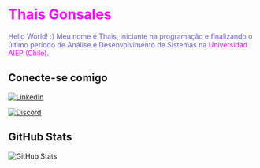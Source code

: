 # <span style="color:#FF00FF"> Thais Gonsales</span>

 <span style="color:6A5ACD">Hello World! :) Meu nome é Thais, iniciante na programação e finalizando o último período de Análise e Desenvolvimento de Sistemas na <span style="color:#FF00FF">Universidad AIEP (Chile)</span>.


## Conecte-se comigo
[![LinkedIn](https://img.shields.io/badge/LinkedIn-FF00FF?style=for-the-badge&logo=linkedin&logoColor=)](https://www.linkedin.com/in/thaisgonsales/)

[![Discord](https://img.shields.io/badge/Discord-FF00FF?style=for-the-badge&logo=discord)](https://www.discord.com/in/_thaais/)


## GitHub Stats

![GitHub Stats](https://github-readme-stats.vercel.app/api?username=thaisgonsales&theme=transparent&bg_color=&border_color=FF00FF&show_icons=true&icon_color=FF00FF&title_color=FF00FF_color=FFF&hide_title=true)

